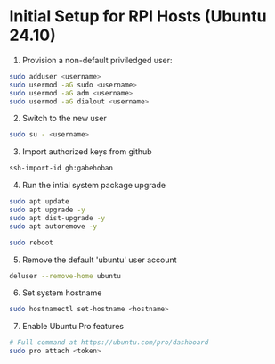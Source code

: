 # Initial Setup for RPI Hosts (Ubuntu 24.10)

1. Provision a non-default priviledged user:
```bash
sudo adduser <username>
sudo usermod -aG sudo <username>
sudo usermod -aG adm <username>
sudo usermod -aG dialout <username>
```

2. Switch to the new user
```bash
sudo su - <username>
```

3. Import authorized keys from github
```bash
ssh-import-id gh:gabehoban
```

4. Run the intial system package upgrade
```bash
sudo apt update
sudo apt upgrade -y
sudo apt dist-upgrade -y
sudo apt autoremove -y

sudo reboot
```

5. Remove the default 'ubuntu' user account
```bash
deluser --remove-home ubuntu
```

6. Set system hostname
```bash
sudo hostnamectl set-hostname <hostname>
```

7. Enable Ubuntu Pro features
```bash
# Full command at https://ubuntu.com/pro/dashboard
sudo pro attach <token>
```
